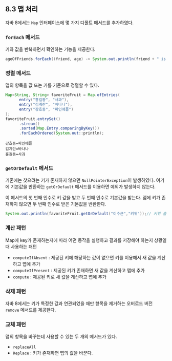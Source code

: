 ## 8.3 맵 처리
자바 8에서는 `Map` 인터페이스에 몇 가지 디폴트 메서드를 추가하였다.
### `forEach` 메서드
키와 값을 반복하면서 확인하는 기능을 제공한다.
```Java
ageOfFriends.forEach((friend, age) -> System.out.println(friend + " is " + age + " years old"));
```
### 정렬 메서드
맵의 항목을 값 또는 키를 기준으로 정렬할 수 있다.
```Java
Map<String, String> favoriteFruit = Map.ofEntries(
      entry("홍길동", "사과"),
      entry("김계란", "바나나"),
      entry("강호동", "파인애플")
);
favoriteFruit.entrySet()
      .stream()
      .sorted(Map.Entry.comparingByKey())
      .forEachOrdered(System.out::println);
```
```
강호동=파인애플
김계란=바나나
홍길동=사과
```
### `getOrDefault` 메서드
기존에는 찾으려는 키가 존재하지 않으면 `NullPointerException`이 발생하였다. 여기에 기본값을 반환하는 `getOrDefault` 메서드를 이용하면 예외가 발생하지 않는다.

이 메서드의 첫 번째 인수로 키 값을 받고 두 번째 인수로 기본값을 받는다. 맴에 키가 존재하지 않으면 두 번째 인수로 받은 기본값을 반환한다.
```Java
System.out.println(favoriteFruit.getOrDefault("이수근","키위"));// 키위 출력
```
### 계산 패턴
Map에 key가 존재하는지에 따라 어떤 동작을 실행하고 결과를 저장해야 하는지 상황일 때 사용하는 패턴
- `computeIfAbsent` : 제공된 키에 해당하는 값이 없으면 키를 이용해서 새 값을 계산하고 맵에 추가
- `computeIfPresent` : 제공된 키가 존재하면 새 값을 계산하고 맵에 추가
- `compute` : 제공된 키로 새 값을 계산하고 맵에 추가

### 삭제 패턴
자바 8에서는 키가 특정한 값과 연관되었을 때만 항목을 제거하는 오버로드 버전 `remove` 메서드를 제공한다.

### 교체 패턴
맵의 항목을 바꾸는데 사용할 수 있는 두 개의 메서드가 있다.
- `replaceAll`
- `Replace` : 키가 존재하면 맵의 값을 바꾼다.
